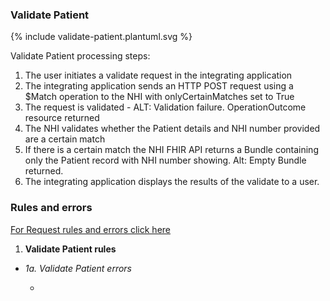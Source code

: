 

### Validate Patient

<div>
{% include validate-patient.plantuml.svg %}
</div>

Validate Patient processing steps:

1. The user initiates a validate request in the integrating application
2. The integrating application sends an HTTP POST request using a $Match operation to the NHI with onlyCertainMatches set to True
3. The request is validated - ALT: Validation failure. OperationOutcome resource returned
4. The NHI validates whether the Patient details and NHI number provided are a certain match
5. If there is a certain match the NHI FHIR API returns a Bundle containing only the Patient record with NHI number showing. Alt: Empty Bundle returned.
6. The integrating application displays the results of the validate to a user.

### Rules and errors

[For Request rules and errors click here](/general.html#request-rules-and-errors)

1.	**Validate Patient rules**

 * 
      _1a. Validate Patient errors_

      * 
